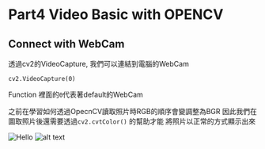# Part4 Video Basic with OPENCV
## Connect with WebCam

透過cv2的VideoCapture, 我們可以連結到電腦的WebCam

`cv2.VideoCapture(0)`

Function 裡面的`0`代表著default的WebCam

之前在學習如何透過OpecnCV讀取照片時RGB的順序會變調整為BGR
因此我們在圖取照片後還需要透過`cv2.cvtColor()` 的幫助才能
將照片以正常的方式顯示出來

![Hello](https://snag.gy/F3yA1p.jpg) ![alt text](https://snag.gy/nPO2Iz.jpg)
